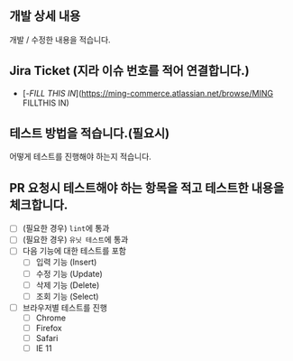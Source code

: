 ## 개발 상세 내용

개발 / 수정한 내용을 적습니다.

## Jira Ticket (지라 이슈 번호를 적어 연결합니다.)

- [<org>-*FILL THIS IN*](https://ming-commerce.atlassian.net/browse/MING FILLTHIS IN)

## 테스트 방법을 적습니다.(필요시)

어떻게 테스트를 진행해야 하는지 적습니다.

## PR 요청시 테스트해야 하는 항목을 적고 테스트한 내용을 체크합니다.

- [ ] (필요한 경우) `lint`에 통과
- [ ] (필요한 경우) `유닛 테스트`에 통과
- [ ] 다음 기능에 대한 테스트를 포함
    - [ ] 입력 기능 (Insert)
    - [ ] 수정 기능 (Update)
    - [ ] 삭제 기능 (Delete)
    - [ ] 조회 기능 (Select)
- [ ] 브라우저별 테스트를 진행
    - [ ] Chrome
    - [ ] Firefox
    - [ ] Safari
    - [ ] IE 11
